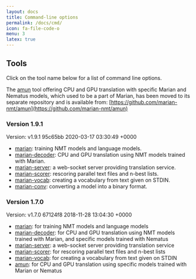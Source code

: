 ```yaml
---
layout: docs
title: Command-line options
permalink: /docs/cmd/
icon: fa-file-code-o
menu: 3
latex: true
---
```


## Tools

Click on the tool name below for a list of command line options.

The [amun](/docs/cmd/amun) tool offering CPU and GPU translation with specific
Marian and Nematus models, which used to be a part of Marian, has been moved to
its separate repository and is available from:
[https://github.com/marian-nmt/amun](https://github.com/marian-nmt/amun)


### Version 1.9.1

Version:
v1.9.1 95c65bb 2020-03-17 03:30:49 +0000

- [marian](/docs/cmd/marian): training NMT models and language models.
- [marian-decoder](/docs/cmd/marian-decoder): CPU and GPU translation using NMT
  models trained with Marian.
- [marian-server](/docs/cmd/marian-server): a web-socket server providing
  translation service.
- [marian-scorer](/docs/cmd/marian-scorer): rescoring parallel text files and
  n-best lists.
- [marian-vocab](/docs/cmd/marian-vocab): creating a vocabulary from text given
  on STDIN.
- [marian-conv](/docs/cmd/marian-vocab): converting a model into a binary
  format.


### Version 1.7.0

Version:
v1.7.0 67124f8 2018-11-28 13:04:30 +0000

- [marian](/docs/cmd/1.7.0/marian): for training NMT models and language models
- [marian-decoder](/docs/cmd/1.7.0/marian-decoder): for CPU and GPU translation using
  NMT models trained with Marian, and specific models trained with Nematus
- [marian-server](/docs/cmd/1.7.0/marian-server): a web-socket server providing
  translation service
- [marian-scorer](/docs/cmd/1.7.0/marian-scorer): for rescoring parallel text files
  and n-best lists
- [marian-vocab](/docs/cmd/1.7.0/marian-vocab): for creating a vocabulary from text
  given on STDIN
- [amun](/docs/cmd/1.7.0/amun): for CPU and GPU translation using specific models
  trained with Marian or Nematus

